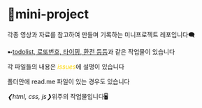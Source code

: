 # 📌mini-project

  <p>각종 영상과 자료를 참고하여 만들며 기록하는 미니프로젝트 레포입니다🗨</p>
  <p>➼<span style="text-decoration: underline;">todolist, 로또번호, 타이핑, 환전 등등</span>과 같은 작업물이 있습니다</p>
  <p>각 파일들의 내용은 <em style="color: gold;">issues</em>에 설명이 있습니다</p>
  <p>폴더안에 read.me 파일이 있는 경우도 있습니다 </p>
  <p><em>❮html, css, js❯</em>위주의 작업물입니다🖥</p>
